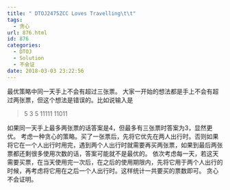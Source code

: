 ```yaml
---
title: " DTOJ2475ZCC Loves Travelling\t\t"
tags:
  - 贪心
url: 876.html
id: 876
categories:
  - DTOJ
  - Solution
  - 不会证
date: 2018-03-03 23:22:56
---
```


最优策略中同一天手上不会有超过三张票。 大家一开始的想法都是手上不会有超过两张票，但这个想法是错误的。比如说输入是

> 5 3 5 11111 11011

如果同一天手上最多两张票的话答案是$4$，但最多有三张票时答案为$3$，显然更优。 考虑一种贪心的策略。买了一张票后，先将它优先在两人出行时。否则如果将它在一个人出行时用完，遇到两个人出行时就需要再买两张票，如果到最后两张票都还剩很多使用次数的话，答案可能就不是最优的。 依次考虑每一天，若这天需要买票，在当天使用完一次后，在之后的使用期限内，先将它用于两个人出行的时候，再考虑将它用在之后一个人出行时。这样统计一共要买的票数即可。 贪心不会证明。